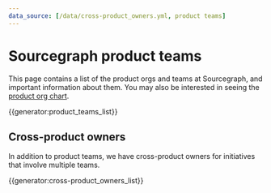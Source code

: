 ```yaml
---
data_source: [/data/cross-product_owners.yml, product teams]
---
```


# Sourcegraph product teams

This page contains a list of the product orgs and teams at Sourcegraph, and important information about them.
You may also be interested in seeing the [product org chart](index.md).

{{generator:product_teams_list}}

## Cross-product owners

In addition to product teams, we have cross-product owners for initiatives that involve multiple teams. 

{{generator:cross-product_owners_list}}

